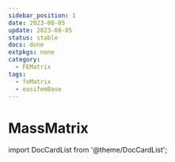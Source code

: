 ```yaml
---
sidebar_position: 1
date: 2023-08-05   
update: 2023-08-05 
status: stable
docs: done
extpkgs: none
category: 
  - FEMatrix
tags: 
  - feMatrix
  - easifemBase
---
```


# MassMatrix

import DocCardList from '@theme/DocCardList';

<DocCardList />
